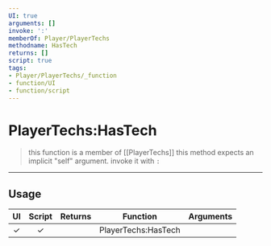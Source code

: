 ```yaml
---
UI: true
arguments: []
invoke: ':'
memberOf: Player/PlayerTechs
methodname: HasTech
returns: []
script: true
tags:
- Player/PlayerTechs/_function
- function/UI
- function/script
---
```

# PlayerTechs:HasTech
> this function is a member of [[PlayerTechs]]
> this method expects an implicit "self" argument. invoke it with `:`
-----
## Usage
|  UI | Script | Returns | Function | Arguments |
|:---:|:------:|-------:|:--------:|:---------|
|✓|✓||PlayerTechs:HasTech||
